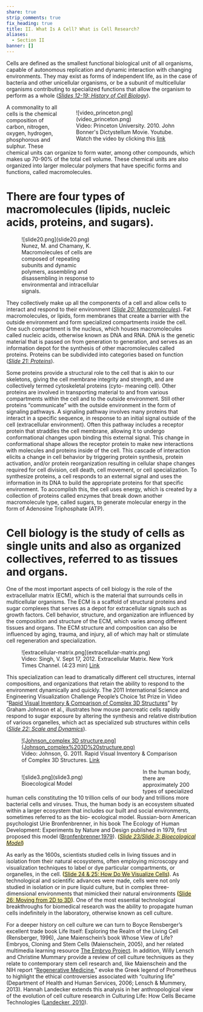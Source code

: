 ```yaml
---
share: true
strip_comments: true
fix_heading: true
title: II. What Is A Cell? What is Cell Research?
aliases:
  - Section II
banner: []
---
```

Cells are defined as the smallest functional biological unit of all organisms, capable of autonomous replication and dynamic interaction with changing environments. They may exist as forms of independent life, as in the case of bacteria and other unicellular organisms, or be a subunit of multicellular organisms contributing to specialized functions that allow the organism to perform as a whole (*[Slides 12-19: History of Cell Biology](http://stemcellcurriculum.org/slidesets.html)*).

<figure markdown style="float:right; width:20em;">
  ![video_princeton.png](video_princeton.png)
  <figcaption>Video: Princeton University. 2010. John Bonner's Dictystellum Movie. Youtube. Watch the video by clicking this <a href="https://youtu.be/bkVhLJLG7ug">link</a></figcaption>
</figure>

A commonality to all cells is the chemical composition of carbon, nitrogen, oxygen, hydrogen, phosphorous and sulphur. These chemical units can organize to form water, among other compounds, which makes up 70-90% of the total cell volume. These chemical units are also organized into larger molecular polymers that have specific forms and functions, called macromolecules.


# There are four types of macromolecules (lipids, nucleic acids, proteins, and sugars).


<figure markdown style="width:15em;">
  ![slide20.png](slide20.png)
  <figcaption>Nunez, M. and Chamany, K. Macromolecules of cells are composed of repeating subunits and dynamic polymers, assembling and disassembling in response to environmental and intracellular signals.</figcaption>
</figure>

They collectively make up all the components of a cell and allow cells to interact and respond to their environment (*[Slide 20: Macromolecules](http://stemcellcurriculum.org/slidesets.html)*). Fat macromolecules, or lipids, form membranes that create a barrier with the outside environment and form specialized compartments inside the cell. One such compartment is the nucleus, which houses macromolecules called nucleic acids, otherwise known as DNA and RNA. DNA is the genetic material that is passed on from generation to generation, and serves as an information depot for the synthesis of other macromolecules called proteins. Proteins can be subdivided into categories based on function (*[Slide 21: Proteins](http://stemcellcurriculum.org/slidesets.html)*).

Some proteins provide a structural role to the cell that is akin to our skeletons, giving the cell membrane integrity and strength, and are collectively termed cytoskeletal proteins (cyto- meaning cell). Other proteins are involved in transporting material to and from various compartments within the cell and to the outside environment. Still other proteins “communicate” with the outside environment in the form of signaling pathways. A signaling pathway involves many proteins that interact in a specific sequence, in response to an initial signal outside of the cell (extracellular environment). Often this pathway includes a receptor protein that straddles the cell membrane, allowing it to undergo conformational changes upon binding this external signal. This change in conformational shape allows the receptor protein to make new interactions with molecules and proteins inside of the cell. This cascade of interaction elicits a change in cell behavior by triggering protein synthesis, protein activation, and/or protein reorganization resulting in cellular shape changes required for cell division, cell death, cell movement, or cell specialization. To synthesize proteins, a cell responds to an external signal and uses the information in its DNA to build the appropriate proteins for that specific environment. To accomplish this, the cell uses energy, which is created by a collection of proteins called enzymes that break down another macromolecule type, called sugars, to generate molecular energy in the form of Adenosine Triphosphate (ATP).

# Cell biology is the study of cells as single units and also as organized collectives, referred to as tissues and organs.

One of the most important aspects of cell biology is the role of the extracellular matrix (ECM), which is the material that surrounds cells in multicellular organisms. The ECM is a scaffold of structural proteins and sugar complexes that serves as a depot for extracellular signals such as growth factors. Cell behavior, structure, and organization are influenced by the composition and structure of the ECM, which varies among different tissues and organs. The ECM structure and composition can also be influenced by aging, trauma, and injury, all of which may halt or stimulate cell regeneration and specialization.

<figure markdown style="width:30em;">
  ![extracellular-matrix.png](extracellular-matrix.png)
  <figcaption>Video: Singh, V. Sept 17, 2012. Extracellular Matrix. New York Times Channel. (4:23 min) <a href="http://www.nytimes.com/video/health/research/100000001773152/extracellular-matrix.html?action=click&contentCollection=health&module=embedded®ion=caption&pgtype=article">Link</a></figcaption>
</figure>

This specialization can lead to dramatically different cell structures, internal compositions, and organizations that retain the ability to respond to the environment dynamically and quickly. The 2011 International Science and Engineering Visualization Challenge People’s Choice 1st Prize in Video “[Rapid Visual Inventory & Comparison of Complex 3D Structures](https://www.youtube.com/watch?v=Dl1ufW3cj4g)” by Graham Johnson et al., illustrates how mouse pancreatic cells rapidly respond to sugar exposure by altering the synthesis and relative distribution of various organelles, which act as specialized sub structures within cells (*[Slide 22: Scale and Dynamics](http://stemcellcurriculum.org/slidesets.html)*).

<figure markdown style="width:30em;">
  <a href="https://www.youtube.com/watch?v=Dl1ufW3cj4g">![Johnson_complex 3D structure.png](Johnson_complex%203D%20structure.png)</a>
  <figcaption>Video: Johnson, G. 2011. Rapid Visual Inventory & Comparison of Complex 3D Structures. <a href="https://www.youtube.com/watch?v=Dl1ufW3cj4g">Link</a></figcaption>
</figure>


<figure markdown style="float:left; width:20em;">
  ![slide3.png](slide3.png)
  <figcaption>Bioecological Model</figcaption>
</figure>

In the human body, there are approximately 200 types of specialized human cells constituting the 10 trillion cells of our body and trillions more bacterial cells and viruses. Thus, the human body is an ecosystem situated within a larger ecosystem that includes our built and social environments, sometimes referred to as the bio- ecological model. Russian-born American psychologist Urie Bronfenbrenner, in his book The Ecology of Human Development: Experiments by Nature and Design published in 1979, first proposed this model ([Bronfenbrenner,1979](https://books.google.com/books/about/THE_ECOLOGY_OF_HUMAN_DEVELOPMENT.html?id=OCmbzWka6xUC)). <mark style="background: #FFF3A3A6;">(*[Slide 23/Slide 3: Bioecological Model](http://stemcellcurriculum.org/slidesets.html)*)</mark>

As early as the 1600s, scientists studied cells in living tissues and in isolation from their natural ecosystems, often employing microscopy and visualization techniques to label or dye particular compartments, or organelles, in the cell. <mark style="background: #FFF3A3A6;">([Slide 24 & 25: How Do We Visualize Cells](http://stemcellcurriculum.org/slidesets.html))</mark>. As technological and scientific advances were made, cells were not only studied in isolation or in pure liquid culture, but in complex three-dimensional environments that mimicked their natural environments <mark style="background: #FFF3A3A6;">([Slide 26: Moving from 2D to 3D](http://stemcellcurriculum.org/slidesets.html))</mark>. One of the most essential technological breakthroughs for biomedical research was the ability to propagate human cells indefinitely in the laboratory, otherwise known as cell culture.

For a deeper history on cell culture we can turn to Boyce Rensberger’s excellent trade book Life Itself: Exploring the Realm of the Living Cell (Rensberger, 1996), Jane Maienschein’s book Whose View of Life? Embryos, Cloning and Stem Cells (Maienschein, 2005), and her related multimedia learning resource [The Embryo Project](http://embryo.asu.edu/). In addition, Willy Lensch and Christine Mummary provide a review of cell culture techniques as they relate to contemporary stem cell research and, like Maienschein and the NIH report “[Regenerative Medicine](https://stemcells.nih.gov/info/Regenerative_Medicine.htm),” evoke the Greek legend of Prometheus to highlight the ethical controversies associated with “culturing life” (Department of Health and Human Services, 2006; Lensch & Mummery, 2013). Hannah Landecker extends this analysis in her anthropological view of the evolution of cell culture research in Culturing Life: How Cells Became Technologies ([Landecker, 2010](http://www.hup.harvard.edu/catalog.php?isbn=9780674034761)).